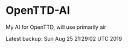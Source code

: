 # OpenTTD-AI
My AI for OpenTTD, will use primarily air

Latest backup: Sun Aug 25 21:29:02 UTC 2019
